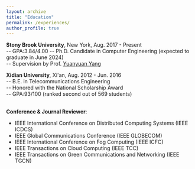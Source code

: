 ```yaml
---
layout: archive
title: "Education"
permalink: /experiences/
author_profile: true
---
```


**Stony Brook University**, New York, Aug. 2017 - Present \
-- GPA:3.84/4.00
-- Ph.D. Candidate in Computer Engineering (expected to graduate in June 2024)\
-- Supervision by Prof. [Yuanyuan Yang](https://www.ece.stonybrook.edu/~yang/)


**Xidian University**, Xi'an, Aug. 2012 - Jun. 2016 \
-- B.E. in Telecommunications Engineering\
-- Honored with the National Scholarship Award\
-- GPA:93/100 (ranked second out of 569 students)\
<br />

**Conference & Journal Reviewer**: 
* IEEE International Conference on Distributed Computing Systems (IEEE ICDCS)
* IEEE Global Communications Conference (IEEE GLOBECOM)
* IEEE International Conference on Fog Computing (IEEE ICFC)
* IEEE Transactions on Cloud Computing (IEEE TCC)
* IEEE Transactions on Green Communications and Networking (IEEE TGCN)




